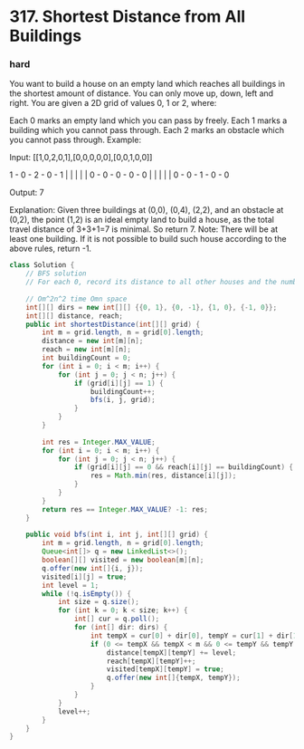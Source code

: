# 317. Shortest Distance from All Buildings
### hard
You want to build a house on an empty land which reaches all buildings in the shortest amount of distance. You can only move up, down, left and right. You are given a 2D grid of values 0, 1 or 2, where:

Each 0 marks an empty land which you can pass by freely.
Each 1 marks a building which you cannot pass through.
Each 2 marks an obstacle which you cannot pass through.
Example:

Input: [[1,0,2,0,1],[0,0,0,0,0],[0,0,1,0,0]]

1 - 0 - 2 - 0 - 1
|   |   |   |   |
0 - 0 - 0 - 0 - 0
|   |   |   |   |
0 - 0 - 1 - 0 - 0

Output: 7 

Explanation: Given three buildings at (0,0), (0,4), (2,2), and an obstacle at (0,2),
             the point (1,2) is an ideal empty land to build a house, as the total 
             travel distance of 3+3+1=7 is minimal. So return 7.
Note:
There will be at least one building. If it is not possible to build such house according to the above rules, return -1.



```Java
class Solution {
    // BFS solution
    // For each 0, record its distance to all other houses and the number of houses. If an empty space has access to all houses and, we take them into account, and find the one with minimum distance.
    
    // Om^2n^2 time Omn space
    int[][] dirs = new int[][] {{0, 1}, {0, -1}, {1, 0}, {-1, 0}};
    int[][] distance, reach;
    public int shortestDistance(int[][] grid) {
        int m = grid.length, n = grid[0].length;
        distance = new int[m][n];
        reach = new int[m][n];
        int buildingCount = 0;
        for (int i = 0; i < m; i++) {
            for (int j = 0; j < n; j++) {
                if (grid[i][j] == 1) {
                    buildingCount++;
                    bfs(i, j, grid);
                }
            }
        }
        
        int res = Integer.MAX_VALUE;
        for (int i = 0; i < m; i++) {
            for (int j = 0; j < n; j++) {
                if (grid[i][j] == 0 && reach[i][j] == buildingCount) {
                    res = Math.min(res, distance[i][j]);
                }
            }
        }
        return res == Integer.MAX_VALUE? -1: res;
    }
    
    public void bfs(int i, int j, int[][] grid) {
        int m = grid.length, n = grid[0].length;
        Queue<int[]> q = new LinkedList<>();
        boolean[][] visited = new boolean[m][n];
        q.offer(new int[]{i, j});
        visited[i][j] = true;
        int level = 1;
        while (!q.isEmpty()) {
            int size = q.size();
            for (int k = 0; k < size; k++) {
                int[] cur = q.poll();
                for (int[] dir: dirs) {
                    int tempX = cur[0] + dir[0], tempY = cur[1] + dir[1];
                    if (0 <= tempX && tempX < m && 0 <= tempY && tempY < n && !visited[tempX][tempY] && grid[tempX][tempY] == 0) {
                        distance[tempX][tempY] += level;
                        reach[tempX][tempY]++;
                        visited[tempX][tempY] = true;
                        q.offer(new int[]{tempX, tempY});
                    }
                }
            }
            level++;
        }
    }
}
```